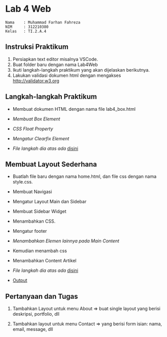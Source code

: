 # **Lab 4 Web**

```
Nama    : Muhammad Farhan Fahreza
NIM     : 312210380
Kelas   : TI.2.A.4
```

## **Instruksi Praktikum**

1. Persiapkan text editor misalnya VSCode.
2. Buat folder baru dengan nama Lab4Web
3. Ikuti langkah-langkah praktikum yang akan dijelaskan berikutnya.
4. Lakukan validasi dokumen html dengan mengakses http://validator.w3.org

## **Langkah-langkah Praktikum**

- Membuat dokumen HTML dengan nama file lab4_box.html

- *Membuat Box Element*

- *CSS Float Property*

- *Mengatur Clearfix Element*

- *File langkah dia atas ada* [disini](lab4_box.html)

## **Membuat Layout Sederhana**

- Buatlah file baru dengan nama home.html, dan file css dengan nama style.css.

- Membuat Navigasi

- Mengatur Layout Main dan Sidebar

- Membuat Sidebar Widget

- Menambahkan CSS.

- Mengatur footer

- _Menambahkan Elemen lainnya pada Main Content_

- Kemudian menambah css

- Menambahkan Content Artikel

- *File langkah dia atas ada* [disini](home.html)

- [Output](https://github.com/MhmmdFarhanFahrezza/lab4web/tree/afed15f0e014be3ba56c4352b788f237be6a3778/img)

## **Pertanyaan dan Tugas**

1. Tambahkan Layout untuk menu About
  => buat single layout yang berisi deskripsi, portfolio, dll 

2. Tambahkan layout untuk menu Contact
  => yang berisi form isian: nama, email, message, dll

  